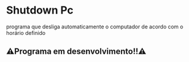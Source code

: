 # Shutdown Pc

programa que desliga automaticamente o computador de acordo com o horário definido

## ⚠️Programa em desenvolvimento!!⚠️ 